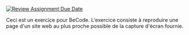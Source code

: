 [![Review Assignment Due Date](https://classroom.github.com/assets/deadline-readme-button-24ddc0f5d75046c5622901739e7c5dd533143b0c8e959d652212380cedb1ea36.svg)](https://classroom.github.com/a/beaczqnd)

Ceci est un exercice pour BeCode.
L'exercice consiste à reproduire une page d'un site web au plus proche possible de la capture d'écran fournie.
